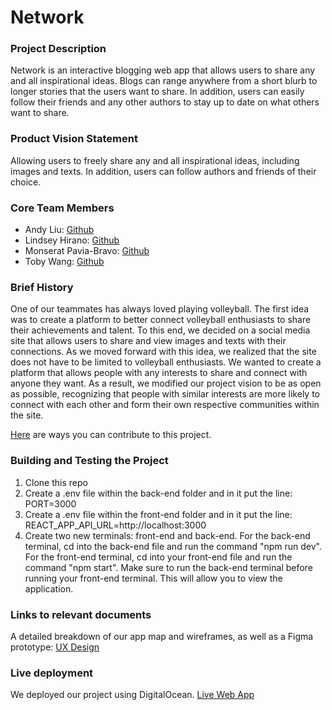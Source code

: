 # Network

### Project Description

Network is an interactive blogging web app that allows users to share any and all inspirational ideas. Blogs can range anywhere from a short blurb to longer stories that the users want to share. In addition, users can easily follow their friends and any other authors to stay up to date on what others want to share.

### Product Vision Statement

Allowing users to freely share any and all inspirational ideas, including images and texts. In addition, users can follow authors and friends of their choice.

### Core Team Members

- Andy Liu: [Github](https://github.com/andy-612)
- Lindsey Hirano: [Github](https://github.com/lsh7002)
- Monserat Pavia-Bravo: [Github](https://github.com/mnsrt13)
- Toby Wang: [Github](https://github.com/tobyywang)

### Brief History

One of our teammates has always loved playing volleyball. The first idea was to create a platform to better connect volleyball enthusiasts to share their achievements and talent. To this end, we decided on a social media site that allows users to share and view images and texts with their connections. As we moved forward with this idea, we realized that the site does not have to be limited to volleyball enthusiasts. We wanted to create a platform that allows people with any interests to share and connect with anyone they want. As a result, we modified our project vision to be as open as possible, recognizing that people with similar interests are more likely to connect with each other and form their own respective communities within the site.

[Here](./CONTRIBUTING.md) are ways you can contribute to this project.

### Building and Testing the Project

1. Clone this repo
2. Create a .env file within the back-end folder and in it put the line: PORT=3000
3. Create a .env file within the front-end folder and in it put the line: REACT_APP_API_URL=http://localhost:3000
4. Create two new terminals: front-end and back-end. For the back-end terminal, cd into the back-end file and run the command "npm run dev". For the front-end terminal, cd into your front-end file and run the command "npm start". Make sure to run the back-end terminal before running your front-end terminal. This will allow you to view the application.

### Links to relevant documents

A detailed breakdown of our app map and wireframes, as well as a Figma prototype: [UX Design](./UX-DESIGN.md)

### Live deployment

We deployed our project using DigitalOcean. [Live Web App](https://stingray-app-7dy8g.ondigitalocean.app/login)
